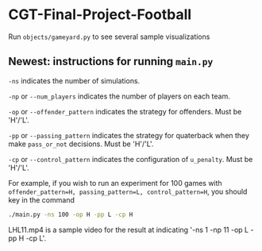 # CGT-Final-Project-Football

Run `objects/gameyard.py` to see several sample visualizations

## Newest: instructions for running `main.py`

`-ns` indicates the number of simulations.

`-np` or `--num_players` indicates the number of players on each team.

`-op` or `--offender_pattern` indicates the strategy for offenders. Must be 'H'/'L'.

`-pp` or `--passing_pattern` indicates the strategy for quaterback when they make `pass_or_not` decisions. Must be 'H'/'L'.

`-cp` or `--control_pattern` indicates the configuration of `u_penalty`. Must be 'H'/'L'.

For example, if you wish to run an experiment for 100 games with `offender_pattern=H, passing_pattern=L, control_pattern=H`, you should key in the command

```bash
./main.py -ns 100 -op H -pp L -cp H
```
LHL11.mp4 is a sample video for the result at indicating '-ns 1 -np 11 -op L -pp H -cp L'.
